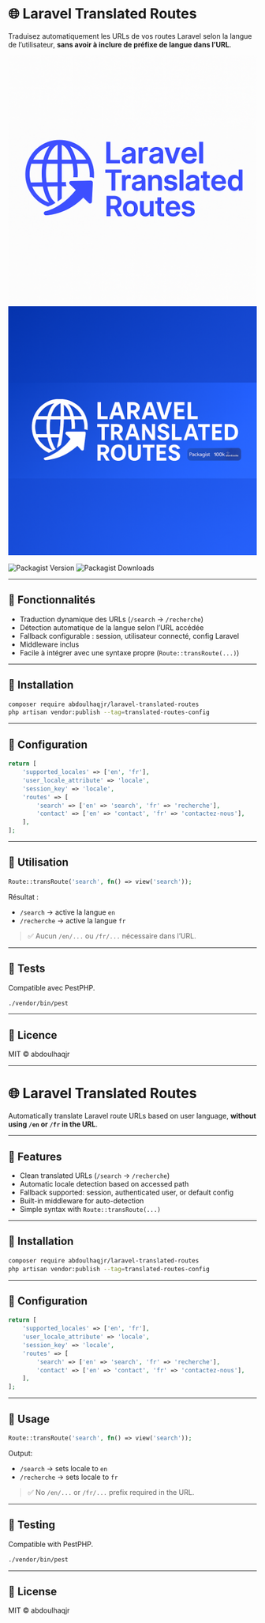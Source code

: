 # 🌐 Laravel Translated Routes

Traduisez automatiquement les URLs de vos routes Laravel selon la langue de l’utilisateur, **sans avoir à inclure de préfixe de langue dans l’URL**.

![Logo](assets/logo.png)
![Bannière](assets/banner.png)

![Packagist Version](https://img.shields.io/packagist/v/abdoulhaqjr/laravel-translated-routes)
![Packagist Downloads](https://img.shields.io/packagist/dt/abdoulhaqjr/laravel-translated-routes)

---

## 🚀 Fonctionnalités

- Traduction dynamique des URLs (`/search` → `/recherche`)
- Détection automatique de la langue selon l’URL accédée
- Fallback configurable : session, utilisateur connecté, config Laravel
- Middleware inclus
- Facile à intégrer avec une syntaxe propre (`Route::transRoute(...)`)

---

## 🧱 Installation

```bash
composer require abdoulhaqjr/laravel-translated-routes
php artisan vendor:publish --tag=translated-routes-config
```

---

## 🔧 Configuration

```php
return [
    'supported_locales' => ['en', 'fr'],
    'user_locale_attribute' => 'locale',
    'session_key' => 'locale',
    'routes' => [
        'search' => ['en' => 'search', 'fr' => 'recherche'],
        'contact' => ['en' => 'contact', 'fr' => 'contactez-nous'],
    ],
];
```

---

## 📌 Utilisation

```php
Route::transRoute('search', fn() => view('search'));
```

Résultat :
- `/search` → active la langue `en`
- `/recherche` → active la langue `fr`

> ✅ Aucun `/en/...` ou `/fr/...` nécessaire dans l’URL.

---

## 🧪 Tests

Compatible avec PestPHP.

```bash
./vendor/bin/pest
```

---

## 📄 Licence

MIT © abdoulhaqjr

---

# 🌐 Laravel Translated Routes

Automatically translate Laravel route URLs based on user language, **without using `/en` or `/fr` in the URL**.

---

## 🚀 Features

- Clean translated URLs (`/search` → `/recherche`)
- Automatic locale detection based on accessed path
- Fallback supported: session, authenticated user, or default config
- Built-in middleware for auto-detection
- Simple syntax with `Route::transRoute(...)`

---

## 🧱 Installation

```bash
composer require abdoulhaqjr/laravel-translated-routes
php artisan vendor:publish --tag=translated-routes-config
```

---

## 🔧 Configuration

```php
return [
    'supported_locales' => ['en', 'fr'],
    'user_locale_attribute' => 'locale',
    'session_key' => 'locale',
    'routes' => [
        'search' => ['en' => 'search', 'fr' => 'recherche'],
        'contact' => ['en' => 'contact', 'fr' => 'contactez-nous'],
    ],
];
```

---

## 📌 Usage

```php
Route::transRoute('search', fn() => view('search'));
```

Output:
- `/search` → sets locale to `en`
- `/recherche` → sets locale to `fr`

> ✅ No `/en/...` or `/fr/...` prefix required in the URL.

---

## 🧪 Testing

Compatible with PestPHP.

```bash
./vendor/bin/pest
```

---

## 📄 License

MIT © abdoulhaqjr
